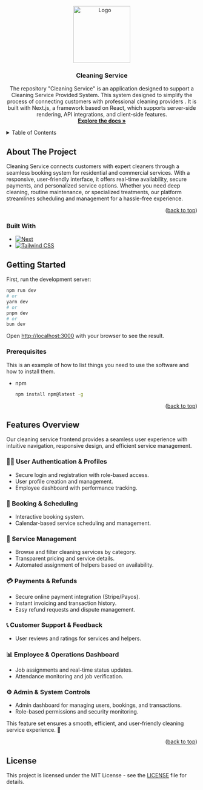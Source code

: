 <br />
<div align="center">
  <a href="https://github.com/h0angpc/Clean">
    <img src="public\images\Header\Logo.svg" alt="Logo" width="150" height="150">
  </a>

<h3 align="center">Cleaning Service</h3>

  <p align="center">
    The repository "Cleaning Service" is an application designed to support a Cleaning Service Provided System. This system designed to simplify the process of connecting customers with professional cleaning providers . It is built with Next.js, a framework based on React, which supports server-side rendering, API integrations, and client-side features.
    <br />
    <a href="https://github.com/h0angpc/Clean"><strong>Explore the docs »</strong></a>
    <br />
  </p>
</div>

<details>
  <summary>Table of Contents</summary>
  <ol>
    <li>
      <a href="#about-the-project">About The Project</a>
      <ul>
        <li><a href="#built-with">Built With</a></li>
        <li><a href="#built-with">Some Screen</a></li>
      </ul>
    </li>
    <li>
      <a href="#getting-started">Getting Started</a>
      <ul>
        <li><a href="#prerequisites">Prerequisites</a></li>
      </ul>
    </li>
    <li><a href="#License">License</a></li>
    <li><a href="#contributors">Contributors</a></li>
  </ol>
</details>

## About The Project

Cleaning Service connects customers with expert cleaners through a seamless booking system for residential and commercial services. With a responsive, user-friendly interface, it offers real-time availability, secure payments, and personalized service options. Whether you need deep cleaning, routine maintenance, or specialized treatments, our platform streamlines scheduling and management for a hassle-free experience.

<p align="right">(<a href="#readme-top">back to top</a>)</p>

### Built With

- [![Next][Next.js]][Next-url]
- [![Tailwind CSS][Tailwind CSS Badge]][Tailwind CSS URL]

## Getting Started

First, run the development server:

```bash
npm run dev
# or
yarn dev
# or
pnpm dev
# or
bun dev
```

Open [http://localhost:3000](http://localhost:3000) with your browser to see the result.

### Prerequisites

This is an example of how to list things you need to use the software and how to install them.

- npm
  ```sh
  npm install npm@latest -g
  ```

<p align="right">(<a href="#readme-top">back to top</a>)</p>

## Features Overview

Our cleaning service frontend provides a seamless user experience with intuitive navigation, responsive design, and efficient service management.

### 🧑‍💼 User Authentication & Profiles
- Secure login and registration with role-based access.
- User profile creation and management.
- Employee dashboard with performance tracking.

### 📅 Booking & Scheduling
- Interactive booking system.
- Calendar-based service scheduling and management.

### 🧹 Service Management
- Browse and filter cleaning services by category.
- Transparent pricing and service details.
- Automated assignment of helpers based on availability.

### 💳 Payments & Refunds
- Secure online payment integration (Stripe/Payos).
- Instant invoicing and transaction history.
- Easy refund requests and dispute management.

### 📞 Customer Support & Feedback
- User reviews and ratings for services and helpers.

### 📊 Employee & Operations Dashboard
- Job assignments and real-time status updates.
- Attendance monitoring and job verification.

### ⚙️ Admin & System Controls
- Admin dashboard for managing users, bookings, and transactions.
- Role-based permissions and security monitoring.

This feature set ensures a smooth, efficient, and user-friendly cleaning service experience. 🚀

<p align="right">(<a href="#readme-top">back to top</a>)</p>

## License

This project is licensed under the MIT License - see the [LICENSE](LICENSE) file for details.

[contributors-shield]: https://img.shields.io/github/contributors/github_username/repo_name.svg?style=for-the-badge
[contributors-url]: https://github.com/ASE-UIT/05.-Import-and-Export-Goods-Entrusted-System-FrontEnd/graphs/contributors
[forks-shield]: https://img.shields.io/github/forks/github_username/repo_name.svg?style=for-the-badge
[forks-url]: https://github.com/github_username/repo_name/network/members
[stars-shield]: https://img.shields.io/github/stars/github_username/repo_name.svg?style=for-the-badge
[stars-url]: https://github.com/github_username/repo_name/stargazers
[issues-shield]: https://img.shields.io/github/issues/github_username/repo_name.svg?style=for-the-badge
[issues-url]: https://github.com/github_username/repo_name/issues
[license-shield]: https://img.shields.io/github/license/github_username/repo_name.svg?style=for-the-badge
[license-url]: https://github.com/github_username/repo_name/blob/master/LICENSE.txt
[linkedin-shield]: https://img.shields.io/badge/-LinkedIn-black.svg?style=for-the-badge&logo=linkedin&colorB=555
[linkedin-url]: https://linkedin.com/in/linkedin_username
[product-screenshot]: public/images/readme/readme-sample.png
[login-page]: public/images/readme/LoginPage.png
[chart-page]: public/images/readme/Chart.png
[order-page]: public/images/readme/Order.png
[customer-page]: public/images/readme/CustomerInfo.png
[home-page]: public/images/readme/Home@2x.png
[Next.js]: https://img.shields.io/badge/next.js-000000?style=for-the-badge&logo=nextdotjs&logoColor=white
[Next-url]: https://nextjs.org/
[React.js]: https://img.shields.io/badge/React-20232A?style=for-the-badge&logo=react&logoColor=61DAFB
[React-url]: https://reactjs.org/
[Vue.js]: https://img.shields.io/badge/Vue.js-35495E?style=for-the-badge&logo=vuedotjs&logoColor=4FC08D
[Vue-url]: https://vuejs.org/
[Angular.io]: https://img.shields.io/badge/Angular-DD0031?style=for-the-badge&logo=angular&logoColor=white
[Angular-url]: https://angular.io/
[Svelte.dev]: https://img.shields.io/badge/Svelte-4A4A55?style=for-the-badge&logo=svelte&logoColor=FF3E00
[Svelte-url]: https://svelte.dev/
[Laravel.com]: https://img.shields.io/badge/Laravel-FF2D20?style=for-the-badge&logo=laravel&logoColor=white
[Laravel-url]: https://laravel.com
[Bootstrap.com]: https://img.shields.io/badge/Bootstrap-563D7C?style=for-the-badge&logo=bootstrap&logoColor=white
[Bootstrap-url]: https://getbootstrap.com
[JQuery.com]: https://img.shields.io/badge/jQuery-0769AD?style=for-the-badge&logo=jquery&logoColor=white
[JQuery-url]: https://jquery.com
[Tailwind CSS Badge]: https://img.shields.io/badge/TailwindCSS-06B6D4?style=for-the-badge&logo=tailwindcss&logoColor=white
[Tailwind CSS URL]: https://tailwindcss.com/
